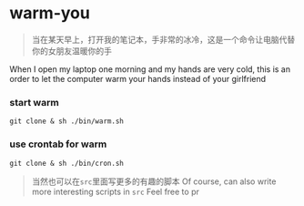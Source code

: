# warm-you

> 当在某天早上，打开我的笔记本，手非常的冰冷，这是一个命令让电脑代替你的女朋友温暖你的手

When I open my laptop one morning and my hands are very cold, this is an order to let the computer warm your hands instead of your girlfriend

### start warm
`git clone & sh ./bin/warm.sh`

### use crontab for warm
`git clone & sh ./bin/cron.sh`


> 当然也可以在`src`里面写更多的有趣的脚本
Of course, can also write more interesting scripts in `src`
Feel free to pr